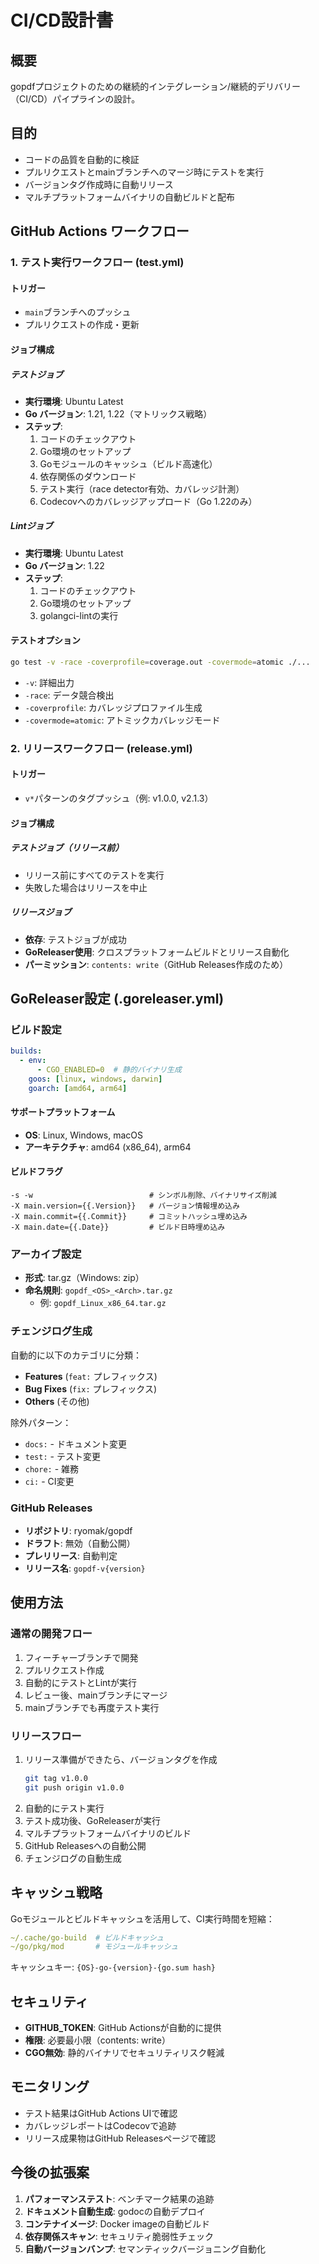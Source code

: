 # CI/CD設計書

## 概要
gopdfプロジェクトのための継続的インテグレーション/継続的デリバリー（CI/CD）パイプラインの設計。

## 目的
- コードの品質を自動的に検証
- プルリクエストとmainブランチへのマージ時にテストを実行
- バージョンタグ作成時に自動リリース
- マルチプラットフォームバイナリの自動ビルドと配布

## GitHub Actions ワークフロー

### 1. テスト実行ワークフロー (test.yml)

#### トリガー
- `main`ブランチへのプッシュ
- プルリクエストの作成・更新

#### ジョブ構成

##### テストジョブ
- **実行環境**: Ubuntu Latest
- **Go バージョン**: 1.21, 1.22（マトリックス戦略）
- **ステップ**:
  1. コードのチェックアウト
  2. Go環境のセットアップ
  3. Goモジュールのキャッシュ（ビルド高速化）
  4. 依存関係のダウンロード
  5. テスト実行（race detector有効、カバレッジ計測）
  6. Codecovへのカバレッジアップロード（Go 1.22のみ）

##### Lintジョブ
- **実行環境**: Ubuntu Latest
- **Go バージョン**: 1.22
- **ステップ**:
  1. コードのチェックアウト
  2. Go環境のセットアップ
  3. golangci-lintの実行

#### テストオプション
```bash
go test -v -race -coverprofile=coverage.out -covermode=atomic ./...
```
- `-v`: 詳細出力
- `-race`: データ競合検出
- `-coverprofile`: カバレッジプロファイル生成
- `-covermode=atomic`: アトミックカバレッジモード

### 2. リリースワークフロー (release.yml)

#### トリガー
- `v*`パターンのタグプッシュ（例: v1.0.0, v2.1.3）

#### ジョブ構成

##### テストジョブ（リリース前）
- リリース前にすべてのテストを実行
- 失敗した場合はリリースを中止

##### リリースジョブ
- **依存**: テストジョブが成功
- **GoReleaser使用**: クロスプラットフォームビルドとリリース自動化
- **パーミッション**: `contents: write`（GitHub Releases作成のため）

## GoReleaser設定 (.goreleaser.yml)

### ビルド設定
```yaml
builds:
  - env:
      - CGO_ENABLED=0  # 静的バイナリ生成
    goos: [linux, windows, darwin]
    goarch: [amd64, arm64]
```

#### サポートプラットフォーム
- **OS**: Linux, Windows, macOS
- **アーキテクチャ**: amd64 (x86_64), arm64

#### ビルドフラグ
```
-s -w                          # シンボル削除、バイナリサイズ削減
-X main.version={{.Version}}   # バージョン情報埋め込み
-X main.commit={{.Commit}}     # コミットハッシュ埋め込み
-X main.date={{.Date}}         # ビルド日時埋め込み
```

### アーカイブ設定
- **形式**: tar.gz（Windows: zip）
- **命名規則**: `gopdf_<OS>_<Arch>.tar.gz`
  - 例: `gopdf_Linux_x86_64.tar.gz`

### チェンジログ生成
自動的に以下のカテゴリに分類：
- **Features** (`feat:` プレフィックス)
- **Bug Fixes** (`fix:` プレフィックス)
- **Others** (その他)

除外パターン：
- `docs:` - ドキュメント変更
- `test:` - テスト変更
- `chore:` - 雑務
- `ci:` - CI変更

### GitHub Releases
- **リポジトリ**: ryomak/gopdf
- **ドラフト**: 無効（自動公開）
- **プレリリース**: 自動判定
- **リリース名**: `gopdf-v{version}`

## 使用方法

### 通常の開発フロー
1. フィーチャーブランチで開発
2. プルリクエスト作成
3. 自動的にテストとLintが実行
4. レビュー後、mainブランチにマージ
5. mainブランチでも再度テスト実行

### リリースフロー
1. リリース準備ができたら、バージョンタグを作成
   ```bash
   git tag v1.0.0
   git push origin v1.0.0
   ```
2. 自動的にテスト実行
3. テスト成功後、GoReleaserが実行
4. マルチプラットフォームバイナリのビルド
5. GitHub Releasesへの自動公開
6. チェンジログの自動生成

## キャッシュ戦略
Goモジュールとビルドキャッシュを活用して、CI実行時間を短縮：
```yaml
~/.cache/go-build  # ビルドキャッシュ
~/go/pkg/mod       # モジュールキャッシュ
```

キャッシュキー: `{OS}-go-{version}-{go.sum hash}`

## セキュリティ
- **GITHUB_TOKEN**: GitHub Actionsが自動的に提供
- **権限**: 必要最小限（contents: write）
- **CGO無効**: 静的バイナリでセキュリティリスク軽減

## モニタリング
- テスト結果はGitHub Actions UIで確認
- カバレッジレポートはCodecovで追跡
- リリース成果物はGitHub Releasesページで確認

## 今後の拡張案
1. **パフォーマンステスト**: ベンチマーク結果の追跡
2. **ドキュメント自動生成**: godocの自動デプロイ
3. **コンテナイメージ**: Docker imageの自動ビルド
4. **依存関係スキャン**: セキュリティ脆弱性チェック
5. **自動バージョンバンプ**: セマンティックバージョニング自動化
